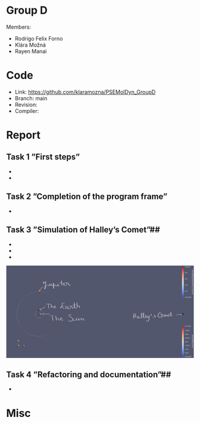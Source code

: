 # Group D #
Members:
* Rodrigo Felix Forno
* Klára Možná
* Rayen Manai

# Code #
* Link:     https://github.com/klaramozna/PSEMolDyn_GroupD
* Branch:   main
* Revision:
* Compiler:


# Report #
## Task 1 ”First steps” 
* 
* 

## Task 2 ”Completion of the program frame” ##
*

## Task 3 ”Simulation of Halley’s Comet”##
* 
* 
* 
<img src="planets_annotated.jpg">

## Task 4 ”Refactoring and documentation”##
*


# Misc #
